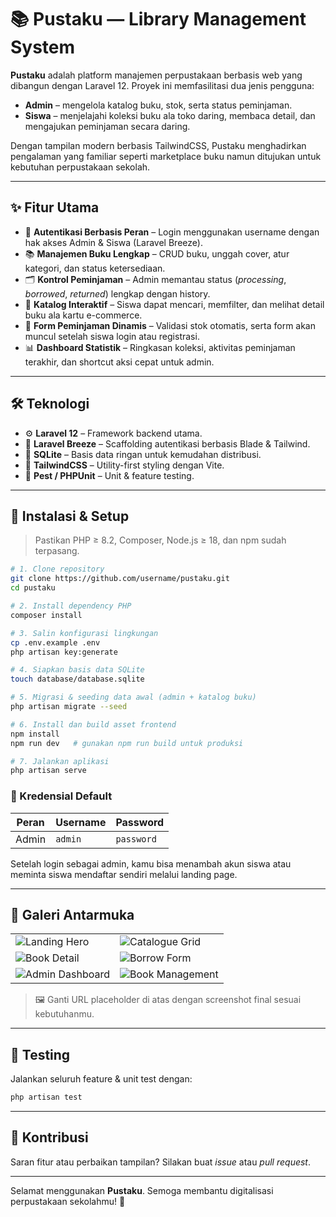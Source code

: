 # 📚 Pustaku — Library Management System

**Pustaku** adalah platform manajemen perpustakaan berbasis web yang dibangun dengan Laravel 12. Proyek ini memfasilitasi dua jenis pengguna:

- **Admin** – mengelola katalog buku, stok, serta status peminjaman.
- **Siswa** – menjelajahi koleksi buku ala toko daring, membaca detail, dan mengajukan peminjaman secara daring.

Dengan tampilan modern berbasis TailwindCSS, Pustaku menghadirkan pengalaman yang familiar seperti marketplace buku namun ditujukan untuk kebutuhan perpustakaan sekolah.

---

## ✨ Fitur Utama

- 👤 **Autentikasi Berbasis Peran** – Login menggunakan username dengan hak akses Admin & Siswa (Laravel Breeze).
- 📚 **Manajemen Buku Lengkap** – CRUD buku, unggah cover, atur kategori, dan status ketersediaan.
- 🗂️ **Kontrol Peminjaman** – Admin memantau status (_processing_, _borrowed_, _returned_) lengkap dengan history.
- 🛒 **Katalog Interaktif** – Siswa dapat mencari, memfilter, dan melihat detail buku ala kartu e-commerce.
- 📝 **Form Peminjaman Dinamis** – Validasi stok otomatis, serta form akan muncul setelah siswa login atau registrasi.
- 📊 **Dashboard Statistik** – Ringkasan koleksi, aktivitas peminjaman terakhir, dan shortcut aksi cepat untuk admin.

---

## 🛠️ Teknologi

- ⚙️ **Laravel 12** – Framework backend utama.
- 🔐 **Laravel Breeze** – Scaffolding autentikasi berbasis Blade & Tailwind.
- 💾 **SQLite** – Basis data ringan untuk kemudahan distribusi.
- 🎨 **TailwindCSS** – Utility-first styling dengan Vite.
- 🧪 **Pest / PHPUnit** – Unit & feature testing.

---

## 🚀 Instalasi & Setup

> Pastikan PHP ≥ 8.2, Composer, Node.js ≥ 18, dan npm sudah terpasang.

```bash
# 1. Clone repository
git clone https://github.com/username/pustaku.git
cd pustaku

# 2. Install dependency PHP
composer install

# 3. Salin konfigurasi lingkungan
cp .env.example .env
php artisan key:generate

# 4. Siapkan basis data SQLite
touch database/database.sqlite

# 5. Migrasi & seeding data awal (admin + katalog buku)
php artisan migrate --seed

# 6. Install dan build asset frontend
npm install
npm run dev   # gunakan npm run build untuk produksi

# 7. Jalankan aplikasi
php artisan serve
```

### 🔑 Kredensial Default

| Peran  | Username | Password  |
| ------ | -------- | ---------- |
| Admin  | `admin`  | `password` |

Setelah login sebagai admin, kamu bisa menambah akun siswa atau meminta siswa mendaftar sendiri melalui landing page.

---

## 📸 Galeri Antarmuka

<table>
  <tr>
    <td><img src="https://placehold.co/600x400?text=Landing+Hero" alt="Landing Hero" /></td>
    <td><img src="https://placehold.co/600x400?text=Catalogue+Grid" alt="Catalogue Grid" /></td>
  </tr>
  <tr>
    <td><img src="https://placehold.co/600x400?text=Book+Detail" alt="Book Detail" /></td>
    <td><img src="https://placehold.co/600x400?text=Borrow+Form" alt="Borrow Form" /></td>
  </tr>
  <tr>
    <td><img src="https://placehold.co/600x400?text=Admin+Dashboard" alt="Admin Dashboard" /></td>
    <td><img src="https://placehold.co/600x400?text=Book+Management" alt="Book Management" /></td>
  </tr>
</table>

> 🖼️ Ganti URL placeholder di atas dengan screenshot final sesuai kebutuhanmu.

---

## 🧪 Testing

Jalankan seluruh feature & unit test dengan:

```bash
php artisan test
```

---

## 🤝 Kontribusi

Saran fitur atau perbaikan tampilan? Silakan buat _issue_ atau _pull request_.

---

Selamat menggunakan **Pustaku**. Semoga membantu digitalisasi perpustakaan sekolahmu! 🚀
